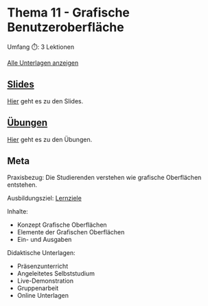 # Thema 11 - Grafische Benutzeroberfläche

Umfang ⏱️: 3 Lektionen

[Alle Unterlagen anzeigen](https://github.com/janikvonrotz/python.casa/tree/main/topic-11)

## [Slides](slides11.md)

[Hier](slides11.md) geht es zu den Slides.

## [Übungen](excercise11.md)

[Hier](excercise11.md) geht es zu den Übungen.

## Meta

Praxisbezug: Die Studierenden verstehen wie grafische Oberflächen entstehen.

Ausbildungsziel: [Lernziele](slides11.md#Lernziele)

Inhalte:
* Konzept Grafische Oberflächen
* Elemente der Grafischen Oberflächen
* Ein- und Ausgaben

Didaktische Unterlagen:
* Präsenzunterricht
* Angeleitetes Selbststudium
* Live-Demonstration
* Gruppenarbeit
* Online Unterlagen